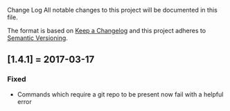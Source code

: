 Change Log
All notable changes to this project will be documented in this file.

The format is based on [Keep a Changelog](http://keepachangelog.com/)
and this project adheres to [Semantic Versioning](http://semver.org/).


## [1.4.1] = 2017-03-17
### Fixed
- Commands which require a git repo to be present now fail with a helpful error

